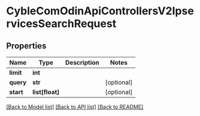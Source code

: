# CybleComOdinApiControllersV2IpservicesSearchRequest

## Properties
Name | Type | Description | Notes
------------ | ------------- | ------------- | -------------
**limit** | **int** |  | 
**query** | **str** |  | [optional] 
**start** | **list[float]** |  | [optional] 

[[Back to Model list]](../README.md#documentation-for-models) [[Back to API list]](../README.md#documentation-for-api-endpoints) [[Back to README]](../README.md)

